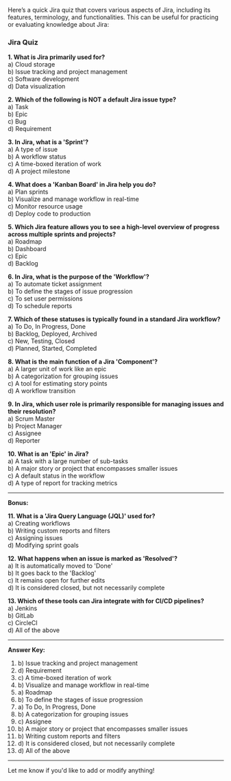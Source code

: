 Here’s a quick Jira quiz that covers various aspects of Jira, including its features, terminology, and functionalities. This can be useful for practicing or evaluating knowledge about Jira:

### **Jira Quiz**

**1. What is Jira primarily used for?**  
a) Cloud storage  
b) Issue tracking and project management  
c) Software development  
d) Data visualization

**2. Which of the following is NOT a default Jira issue type?**  
a) Task  
b) Epic  
c) Bug  
d) Requirement

**3. In Jira, what is a 'Sprint'?**  
a) A type of issue  
b) A workflow status  
c) A time-boxed iteration of work  
d) A project milestone

**4. What does a 'Kanban Board' in Jira help you do?**  
a) Plan sprints  
b) Visualize and manage workflow in real-time  
c) Monitor resource usage  
d) Deploy code to production

**5. Which Jira feature allows you to see a high-level overview of progress across multiple sprints and projects?**  
a) Roadmap  
b) Dashboard  
c) Epic  
d) Backlog

**6. In Jira, what is the purpose of the 'Workflow'?**  
a) To automate ticket assignment  
b) To define the stages of issue progression  
c) To set user permissions  
d) To schedule reports

**7. Which of these statuses is typically found in a standard Jira workflow?**  
a) To Do, In Progress, Done  
b) Backlog, Deployed, Archived  
c) New, Testing, Closed  
d) Planned, Started, Completed

**8. What is the main function of a Jira 'Component'?**  
a) A larger unit of work like an epic  
b) A categorization for grouping issues  
c) A tool for estimating story points  
d) A workflow transition

**9. In Jira, which user role is primarily responsible for managing issues and their resolution?**  
a) Scrum Master  
b) Project Manager  
c) Assignee  
d) Reporter

**10. What is an 'Epic' in Jira?**  
a) A task with a large number of sub-tasks  
b) A major story or project that encompasses smaller issues  
c) A default status in the workflow  
d) A type of report for tracking metrics

---

**Bonus:**

**11. What is a 'Jira Query Language (JQL)' used for?**  
a) Creating workflows  
b) Writing custom reports and filters  
c) Assigning issues  
d) Modifying sprint goals

**12. What happens when an issue is marked as 'Resolved'?**  
a) It is automatically moved to 'Done'  
b) It goes back to the 'Backlog'  
c) It remains open for further edits  
d) It is considered closed, but not necessarily complete

**13. Which of these tools can Jira integrate with for CI/CD pipelines?**  
a) Jenkins  
b) GitLab  
c) CircleCI  
d) All of the above

---

**Answer Key:**
1. b) Issue tracking and project management  
2. d) Requirement  
3. c) A time-boxed iteration of work  
4. b) Visualize and manage workflow in real-time  
5. a) Roadmap  
6. b) To define the stages of issue progression  
7. a) To Do, In Progress, Done  
8. b) A categorization for grouping issues  
9. c) Assignee  
10. b) A major story or project that encompasses smaller issues  
11. b) Writing custom reports and filters  
12. d) It is considered closed, but not necessarily complete  
13. d) All of the above

---

Let me know if you'd like to add or modify anything!
